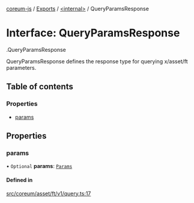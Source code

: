 [coreum-js](../README.md) / [Exports](../modules.md) / [<internal\>](../modules/internal_.md) / QueryParamsResponse

# Interface: QueryParamsResponse

[<internal>](../modules/internal_.md).QueryParamsResponse

QueryParamsResponse defines the response type for querying x/asset/ft parameters.

## Table of contents

### Properties

- [params](internal_.QueryParamsResponse.md#params)

## Properties

### params

• `Optional` **params**: [`Params`](../modules/internal_.md#params-1)

#### Defined in

[src/coreum/asset/ft/v1/query.ts:17](https://github.com/CooperFoundation/coreum-js/blob/e00873a/src/coreum/asset/ft/v1/query.ts#L17)
